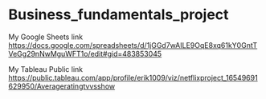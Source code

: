 # Business_fundamentals_project


My Google Sheets link
https://docs.google.com/spreadsheets/d/1jGGd7wAILE9OqE8xq61kY0GntTVeGg29nNwMguWFT1o/edit#gid=483853045

My Tableau Public link
https://public.tableau.com/app/profile/erik1009/viz/netflixproject_16549691629950/Averageratingtvvsshow

